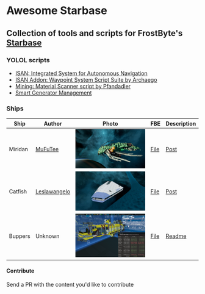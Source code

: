 
# Awesome Starbase
## Collection of tools and scripts for FrostByte's [Starbase](https://store.steampowered.com/app/454120/Starbase/)

### YOLOL scripts

 - [ISAN: Integrated System for Autonomous Navigation](https://github.com/Collective-SB/ISAN)
 - [ISAN Addon: Waypoint System Script Suite by Archaego](https://github.com/Archaegeo/Starbase/tree/main/ISAN-Waypoint%20System)
 - [Mining: Material Scanner script by Pfandadler](https://github.com/DerPfandadler/Pfandadler-YOLOL/tree/main/Material%20Scanner)
 - [Smart Generator Management](https://steamlists.com/starbase-automatic-generator-output-with-basic-yolol/)
  
### Ships

| Ship         |      Author    | Photo                                                 | FBE | Description |
|--------------|---------------|-------------------------------------------------------|-----|-------------|
| Miridan     |  [MuFuTee](https://www.reddit.com/r/starbase/comments/pb97b3/miridan_the_living_one_my_newest_project_is_alive/haa5eq3/?utm_source=reddit&utm_medium=web2x&context=3) |![Miridan](/blueprints/custom/miridan/ih8ibecglhj71.webp)           | [File](/blueprints/custom/miridan/ship_1140.fbe)           |    [Post](https://www.reddit.com/gallery/pb97b3)         |
| Catfish   |     [Leslawangelo](https://old.reddit.com/r/starbase/comments/p7c1fw/many_people_asked_for_blueprint_of_my_catfish_you/h9ikzh0/)              |  ![Catfish](/blueprints/custom/catfish/tzcfracmfai71.webp)   | [File](/blueprints/custom/catfish/ship_1241.fbe) | [Post](https://old.reddit.com/r/starbase/comments/p7c1fw/many_people_asked_for_blueprint_of_my_catfish_you/)          |
| Buppers   |     Unknown   |  ![Buppers](/blueprints/custom/buppers/buppers.jpg)   | [File](/blueprints/custom/buppers/1.fbe) |  [Readme](/blueprints/custom/buppers) |

#### Contribute
 Send a PR with the content you'd like to contribute
